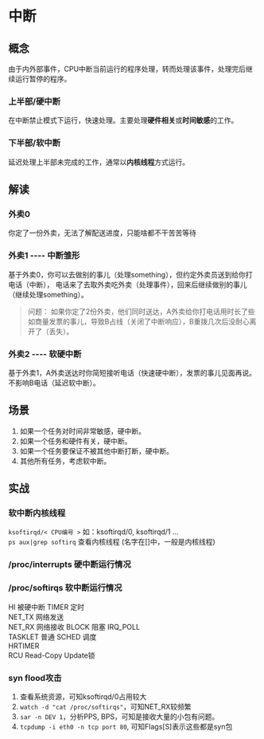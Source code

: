 # 中断

## 概念

由于内外部事件，CPU中断当前运行的程序处理，转而处理该事件，处理完后继续运行暂停的程序。

### 上半部/硬中断

在中断禁止模式下运行，快速处理。主要处理**硬件相关**或**时间敏感**的工作。

### 下半部/软中断

延迟处理上半部未完成的工作，通常以**内核线程**方式运行。

## 解读

### 外卖0

你定了一份外卖，无法了解配送进度，只能啥都不干苦苦等待  

### 外卖1 ---- 中断雏形

基于外卖0，你可以去做别的事儿（处理something），但约定外卖员送到给你打电话（中断）， 电话来了去取外卖吃外卖（处理事件），回来后继续做别的事儿（继续处理something）。

> 问题： 如果你定了2份外卖，他们同时送达，A外卖给你打电话用时长了些如商量发票的事儿，导致B占线（关闭了中断响应），B重拨几次后没耐心离开了（丢失）。

### 外卖2 ---- 软硬中断

基于外卖1，A外卖送达时你简短接听电话（快速硬中断），发票的事儿见面再说。不影响B电话（延迟软中断）。

## 场景

1. 如果一个任务对时间非常敏感，硬中断。
2. 如果一个任务和硬件有关，硬中断。
3. 如果一个任务要保证不被其他中断打断，硬中断。
4. 其他所有任务，考虑软中断。

## 实战

### 软中断内核线程

`ksoftirqd/< CPU编号 >` 如：ksoftirqd/0, ksoftirqd/1 ...  
`ps aux|grep softirq` 查看内核线程 (名字在[]中，一般是内核线程)

### /proc/interrupts 硬中断运行情况

### /proc/softirqs 软中断运行情况

HI  被硬中断
TIMER  定时  
NET_TX  网络发送  
NET_RX  网络接收
BLOCK  阻塞
IRQ_POLL  
TASKLET  普通
SCHED  调度  
HRTIMER  
RCU  Read-Copy Update锁

### syn flood攻击

1. 查看系统资源，可知ksoftirqd/0占用较大
2. `watch -d "cat /proc/softirqs"`，可知NET_RX较频繁
3. `sar -n DEV 1`，分析PPS, BPS，可知是接收大量的小包有问题。
4. `tcpdump -i eth0 -n tcp port 80`, 可知Flags[S]表示这些都是syn包
